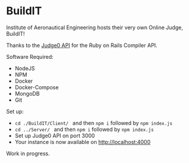 # BuildIT
Institute of Aeronautical Engineering hosts their very own Online Judge, BuildIT!

Thanks to the [Judge0 API](https://github.com/Judge0/api) for the Ruby on Rails Compiler API. 

Software Required:
- NodeJS
- NPM
- Docker
- Docker-Compose
- MongoDB
- Git

Set up:
- ```cd ./BuildIT/Client/ ``` and then ```npm i``` followed by ```npm index.js```
- ```cd ../Server/ ``` and then ```npm i``` followed by ```npm index.js```
- Set up Judge0 API on port 3000
- Your instance is now available on [http://localhost:4000](http://localhost:4000)

Work in progress.
